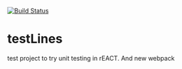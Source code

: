 [![Build Status](https://travis-ci.org/SoFarAwayDev/testLines.svg?branch=master)](https://travis-ci.org/SoFarAwayDev/testLines)
# testLines
test project to try unit testing in rEACT. And new webpack
